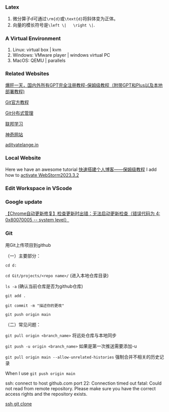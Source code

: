 ### Latex

1. 微分算子d可通过`\rm{d}`或`\text{d}`将斜体变为正体。
2. 向量的模长符号是`\left \|   \right \|`.

### A Virtual Environment

1. Linux: virtual box | kvm
2. Windows: VMware player | windows virtual PC
3. MacOS: QEMU | parallels

### Related Websites

[爆肝一天，国内外所有GPT完全注册教程-保姆级教程（附带GPT和Plus以及本地部署教程)](https://zhuanlan.zhihu.com/p/648732646)

[Git官方教程](https://git-scm.com/book/en/v2)

[Git分布式管理](https://www.educoder.net/paths/cgknh4of)

[联邦学习](https://zhuanlan.zhihu.com/p/79284686)

[神奇网站](https://www.zhihu.com/question/343655023/answer/3122803497)

[adityatelange.in](https://adityatelange.in/)

### Local Website

Here we have an awesome tutorial [快速搭建个人博客——保姆级教程](https://pdpeng.github.io/2022/01/19/setup-personal-blog/)
I add how to [activate WebStorm2023.3.2](https://jihuo.live/2024/01/10/webstorm-2023-3-2-%E6%BF%80%E6%B4%BB%E7%A0%B4%E8%A7%A3%E6%95%99%E7%A8%8B/)

### Edit Workspace in VScode

### Google update

[【Chrome自动更新修复】检查更新时出错：无法启动更新检查（错误代码为 4: 0x80070005 -- system level）](https://blog.csdn.net/qq_16763983/article/details/126216331)

### Git

用Git上传项目到github

（一）主要部分：

`cd d:`

`cd Git/projects/<repo name>/` (进入本地仓库目录)

`ls -a` (确认当前仓库是否为github仓库)

`git add .`

`git commit -m "描述你的更改"`

`git push origin main`

（二）常见问题：

`git pull origin <branch_name>` 将远处仓库与本地同步

`git push -u origin <branch_name>` 如果是第一次推送需要添加-u

`git pull origin main --allow-unrelated-histories` 强制合并不相关的历史记录

When I use `git push origin main`

ssh: connect to host github.com port 22: Connection timed out
fatal: Could not read from remote repository.
Please make sure you have the correct access rights
and the repository exists.

[ssh git clone](https://gist.github.com/Tamal/1cc77f88ef3e900aeae65f0e5e504794)
